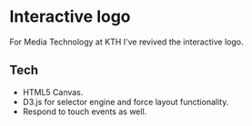 # Interactive logo
For Media Technology at KTH I've revived the interactive logo.

## Tech
* HTML5 Canvas.
* D3.js for selector engine and force layout functionality.
* Respond to touch events as well.
